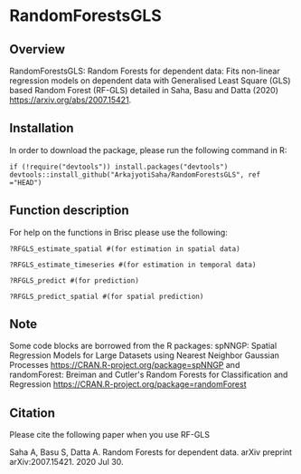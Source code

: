RandomForestsGLS
====

## Overview
RandomForestsGLS: Random Forests for dependent data: Fits non-linear regression models on dependent data with Generalised Least Square (GLS) based Random Forest (RF-GLS) detailed in Saha, Basu and Datta (2020) <https://arxiv.org/abs/2007.15421>.


## Installation
In order to download the package, please run the following command in R:

```{r }
if (!require("devtools")) install.packages("devtools")
devtools::install_github("ArkajyotiSaha/RandomForestsGLS", ref ="HEAD")
```

## Function description
For help on the functions in Brisc please use the following:
```{r }
?RFGLS_estimate_spatial #(for estimation in spatial data)

?RFGLS_estimate_timeseries #(for estimation in temporal data)

?RFGLS_predict #(for prediction)

?RFGLS_predict_spatial #(for spatial prediction)
```

## Note
Some code blocks are borrowed from the R packages: spNNGP: Spatial Regression Models for Large Datasets using Nearest Neighbor Gaussian Processes https://CRAN.R-project.org/package=spNNGP and randomForest: Breiman and Cutler's Random Forests for Classification and Regression https://CRAN.R-project.org/package=randomForest 


## Citation
Please cite the following paper when you use RF-GLS

Saha A, Basu S, Datta A. Random Forests for dependent data. arXiv preprint arXiv:2007.15421. 2020 Jul 30.
